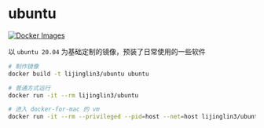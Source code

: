 # ubuntu

[![Docker Images](https://images.microbadger.com/badges/image/lijinglin3/ubuntu.svg)](https://hub.docker.com/r/lijinglin3/ubuntu)

以 `ubuntu 20.04` 为基础定制的镜像，预装了日常使用的一些软件

```bash
# 制作镜像
docker build -t lijinglin3/ubuntu ubuntu

# 普通方式运行
docker run -it --rm lijinglin3/ubuntu

# 进入 docker-for-mac 的 vm
docker run -it --rm --privileged --pid=host --net=host lijinglin3/ubuntu
```
